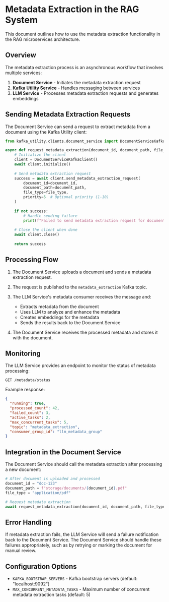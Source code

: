# Metadata Extraction in the RAG System

This document outlines how to use the metadata extraction functionality in the RAG microservices architecture.

## Overview

The metadata extraction process is an asynchronous workflow that involves multiple services:

1. **Document Service** - Initiates the metadata extraction request
2. **Kafka Utility Service** - Handles messaging between services
3. **LLM Service** - Processes metadata extraction requests and generates embeddings

## Sending Metadata Extraction Requests

The Document Service can send a request to extract metadata from a document using the Kafka Utility client:

```python
from kafka_utility.clients.document_service import DocumentServiceKafkaClient

async def request_metadata_extraction(document_id, document_path, file_type):
    # Initialize the client
    client = DocumentServiceKafkaClient()
    await client.initialize()
    
    # Send metadata extraction request
    success = await client.send_metadata_extraction_request(
        document_id=document_id,
        document_path=document_path,
        file_type=file_type,
        priority=5  # Optional priority (1-10)
    )
    
    if not success:
        # Handle sending failure
        print(f"Failed to send metadata extraction request for document {document_id}")
        
    # Close the client when done
    await client.close()
    
    return success
```

## Processing Flow

1. The Document Service uploads a document and sends a metadata extraction request.
2. The request is published to the `metadata_extraction` Kafka topic.
3. The LLM Service's metadata consumer receives the message and:
   - Extracts metadata from the document
   - Uses LLM to analyze and enhance the metadata
   - Creates embeddings for the metadata
   - Sends the results back to the Document Service

4. The Document Service receives the processed metadata and stores it with the document.

## Monitoring

The LLM Service provides an endpoint to monitor the status of metadata processing:

```
GET /metadata/status
```

Example response:
```json
{
  "running": true,
  "processed_count": 42,
  "failed_count": 3,
  "active_tasks": 2,
  "max_concurrent_tasks": 5,
  "topic": "metadata_extraction",
  "consumer_group_id": "llm_metadata_group"
}
```

## Integration in the Document Service

The Document Service should call the metadata extraction after processing a new document:

```python
# After document is uploaded and processed
document_id = "doc-123"
document_path = f"storage/documents/{document_id}.pdf"
file_type = "application/pdf"

# Request metadata extraction
await request_metadata_extraction(document_id, document_path, file_type)
```

## Error Handling

If metadata extraction fails, the LLM Service will send a failure notification back to the Document Service. 
The Document Service should handle these failures appropriately, such as by retrying or marking the document 
for manual review.

## Configuration Options

- `KAFKA_BOOTSTRAP_SERVERS` - Kafka bootstrap servers (default: "localhost:9092")
- `MAX_CONCURRENT_METADATA_TASKS` - Maximum number of concurrent metadata extraction tasks (default: 5)

